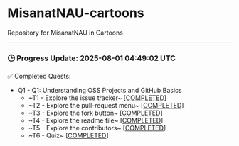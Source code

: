 # MisanatNAU-cartoons
Repository for MisanatNAU in Cartoons


---

### 🕒 Progress Update: 2025-08-01 04:49:02 UTC

✅ Completed Quests: 
  - Q1 - Q1: Understanding OSS Projects and GitHub Basics
    - ~T1 - Explore the issue tracker~ [[COMPLETED](https://github.com/OSS-Doorway-Dev/MisanatNAU-cartoons/issues/1)]
    - ~T2 - Explore the pull-request menu~ [[COMPLETED](https://github.com/OSS-Doorway-Dev/MisanatNAU-cartoons/issues/2)]
    - ~T3 - Explore the fork button~ [[COMPLETED](https://github.com/OSS-Doorway-Dev/MisanatNAU-cartoons/issues/3)]
    - ~T4 - Explore the readme file~ [[COMPLETED](https://github.com/OSS-Doorway-Dev/MisanatNAU-cartoons/issues/4)]
    - ~T5 - Explore the contributors~ [[COMPLETED](https://github.com/OSS-Doorway-Dev/MisanatNAU-cartoons/issues/5)]
    - ~T6 - Quiz~ [[COMPLETED](https://github.com/OSS-Doorway-Dev/MisanatNAU-cartoons/issues/6)]
